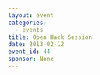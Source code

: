 ```yaml
---
layout: event
categories: 
  - events
title: Open Hack Session
date: 2013-02-12
event_id: 44
sponsor: None
---
```



